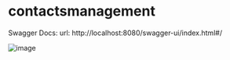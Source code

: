 # contactsmanagement
Swagger Docs:
  url: http://localhost:8080/swagger-ui/index.html#/

![image](https://github.com/hoangdevjava/contactsmanagement/assets/135421151/880e2070-cd6d-4b7f-81aa-3be4a7731c1d)
